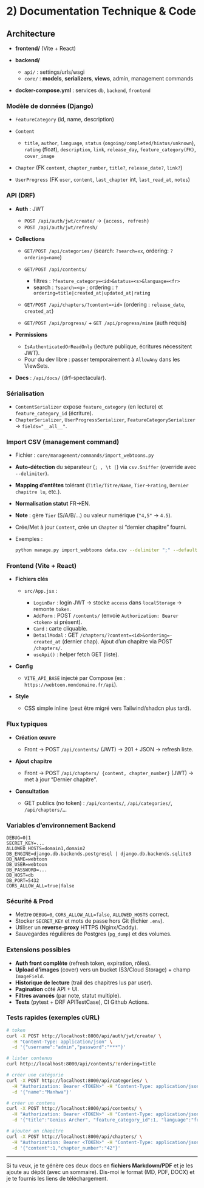 
# 2) Documentation Technique & Code

## Architecture

* **frontend/** (Vite + React)
* **backend/**

  * `api/` : settings/urls/wsgi
  * `core/` : **models**, **serializers**, **views**, admin, management commands
* **docker-compose.yml** : services `db`, `backend`, `frontend`

### Modèle de données (Django)

* `FeatureCategory` (id, name, description)
* `Content`

  * `title`, `author`, `language`, `status` (`ongoing/completed/hiatus/unknown`),
    `rating` (float), `description`, `link`, `release_day`, `feature_category(FK)`, `cover_image`
* `Chapter` (FK `content`, `chapter_number`, `title?`, `release_date?`, `link?`)
* `UserProgress` (FK `user`, `content`, `last_chapter` int, `last_read_at`, `notes`)

### API (DRF)

* **Auth** : JWT

  * `POST /api/auth/jwt/create/` → `{access, refresh}`
  * `POST /api/auth/jwt/refresh/`
* **Collections**

  * `GET/POST /api/categories/` (search: `?search=xx`, ordering: `?ordering=name`)
  * `GET/POST /api/contents/`

    * filtres : `?feature_category=<id>&status=<s>&language=<fr>`
    * search : `?search=<q>` ; ordering : `?ordering=title|created_at|updated_at|rating`
  * `GET/POST /api/chapters/?content=<id>` (ordering : `release_date`, `created_at`)
  * `GET/POST /api/progress/` + `GET /api/progress/mine` (auth requis)
* **Permissions**

  * `IsAuthenticatedOrReadOnly` (lecture publique, écritures nécessitent JWT).
  * Pour du dev libre : passer temporairement à `AllowAny` dans les ViewSets.
* **Docs** : `/api/docs/` (drf-spectacular).

### Sérialisation

* `ContentSerializer` expose `feature_category` (en lecture) et `feature_category_id` (écriture).
* `ChapterSerializer`, `UserProgressSerializer`, `FeatureCategorySerializer` → `fields="__all__"`.

### Import CSV (management command)

* Fichier : `core/management/commands/import_webtoons.py`
* **Auto-détection** du séparateur (`; , \t |`) via `csv.Sniffer` (override avec `--delimiter`).
* **Mapping d’entêtes** tolérant (`Title/Titre/Name`, `Tier`→`rating`, `Dernier chapitre lu`, etc.).
* **Normalisation statut** FR→EN.
* **Note** : gère `Tier` (S/A/B/…) ou valeur numérique (`"4,5"` → `4.5`).
* Crée/Met à jour `Content`, crée un `Chapter` si “dernier chapitre” fourni.
* Exemples :

  ```bash
  python manage.py import_webtoons data.csv --delimiter ";" --default-category "Manhwa" --dry-run
  ```

### Frontend (Vite + React)

* **Fichiers clés**

  * `src/App.jsx` :

    * `LoginBar` : login JWT → stocke `access` dans `localStorage` → remonte `token`.
    * `AddForm` : POST `/contents/` (envoie `Authorization: Bearer <token>` si présent).
    * `Card` : carte cliquable.
    * `DetailModal` : GET `/chapters/?content=<id>&ordering=-created_at` (dernier chap). Ajout d’un chapitre via POST `/chapters/`.
    * `useApi()` : helper fetch GET (liste).
* **Config**

  * `VITE_API_BASE` injecté par Compose (ex : `https://webtoon.mondomaine.fr/api`).
* **Style**

  * CSS simple inline (peut être migré vers Tailwind/shadcn plus tard).

### Flux typiques

* **Création œuvre**

  * Front → POST `/api/contents/` (JWT) → 201 + JSON → refresh liste.
* **Ajout chapitre**

  * Front → POST `/api/chapters/ {content, chapter_number}` (JWT) → met à jour “Dernier chapitre”.
* **Consultation**

  * GET publics (no token) : `/api/contents/`, `/api/categories/`, `/api/chapters/…`.

### Variables d’environnement Backend

```
DEBUG=0|1
SECRET_KEY=...
ALLOWED_HOSTS=domain1,domain2
DB_ENGINE=django.db.backends.postgresql | django.db.backends.sqlite3
DB_NAME=webtoon
DB_USER=webtoon
DB_PASSWORD=...
DB_HOST=db
DB_PORT=5432
CORS_ALLOW_ALL=true|false
```

### Sécurité & Prod

* Mettre `DEBUG=0`, `CORS_ALLOW_ALL=false`, `ALLOWED_HOSTS` correct.
* Stocker `SECRET_KEY` et mots de passe hors Git (fichier `.env`).
* Utiliser un **reverse-proxy** HTTPS (Nginx/Caddy).
* Sauvegardes régulières de Postgres (`pg_dump`) et des volumes.

### Extensions possibles

* **Auth front complète** (refresh token, expiration, rôles).
* **Upload d’images** (cover) vers un bucket (S3/Cloud Storage) + champ `ImageField`.
* **Historique de lecture** (trail des chapitres lus par user).
* **Pagination** côté API + UI.
* **Filtres avancés** (par note, statut multiple).
* **Tests** (pytest + DRF APITestCase), CI Github Actions.

### Tests rapides (exemples cURL)

```bash
# token
curl -X POST http://localhost:8000/api/auth/jwt/create/ \
  -H "Content-Type: application/json" \
  -d '{"username":"admin","password":"***"}'

# lister contenus
curl http://localhost:8000/api/contents/?ordering=title

# créer une catégorie
curl -X POST http://localhost:8000/api/categories/ \
  -H "Authorization: Bearer <TOKEN>" -H "Content-Type: application/json" \
  -d '{"name":"Manhwa"}'

# créer un contenu
curl -X POST http://localhost:8000/api/contents/ \
  -H "Authorization: Bearer <TOKEN>" -H "Content-Type: application/json" \
  -d '{"title":"Genius Archer", "feature_category_id":1, "language":"fr", "status":"ongoing"}'

# ajouter un chapitre
curl -X POST http://localhost:8000/api/chapters/ \
  -H "Authorization: Bearer <TOKEN>" -H "Content-Type: application/json" \
  -d '{"content":1,"chapter_number":"42"}'
```

---

Si tu veux, je te génère ces deux docs en **fichiers Markdown/PDF** et je les ajoute au dépôt (avec un sommaire). Dis-moi le format (MD, PDF, DOCX) et je te fournis les liens de téléchargement.
